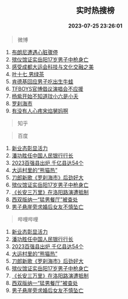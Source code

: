 <div align="center"><h2>实时热搜榜</h2><h4>2023-07-25 23:26:01</h4></div>

> 微博  

1. [布朗尼遭遇心脏骤停](https://s.weibo.com/weibo?q=%23%E5%B8%83%E6%9C%97%E5%B0%BC%E9%81%AD%E9%81%87%E5%BF%83%E8%84%8F%E9%AA%A4%E5%81%9C%23&t=31&band_rank=1&Refer=top)<br />
2. [殡仪馆证实岳阳17岁男子中枪身亡](https://s.weibo.com/weibo?q=%23%E6%AE%A1%E4%BB%AA%E9%A6%86%E8%AF%81%E5%AE%9E%E5%B2%B3%E9%98%B317%E5%B2%81%E7%94%B7%E5%AD%90%E4%B8%AD%E6%9E%AA%E8%BA%AB%E4%BA%A1%23&t=31&band_rank=2&Refer=top)<br />
3. [感受成都大运会科技与文化交融之美](https://s.weibo.com/weibo?q=%23%E6%84%9F%E5%8F%97%E6%88%90%E9%83%BD%E5%A4%A7%E8%BF%90%E4%BC%9A%E7%A7%91%E6%8A%80%E4%B8%8E%E6%96%87%E5%8C%96%E4%BA%A4%E8%9E%8D%E4%B9%8B%E7%BE%8E%23&t=31&band_rank=3&Refer=top)<br />
4. [叶十七 男绿茶](https://s.weibo.com/weibo?q=%E5%8F%B6%E5%8D%81%E4%B8%83%20%E7%94%B7%E7%BB%BF%E8%8C%B6&t=31&band_rank=4&Refer=top)<br />
5. [肯德基回应男子吃出生牛蛙](https://s.weibo.com/weibo?q=%23%E8%82%AF%E5%BE%B7%E5%9F%BA%E5%9B%9E%E5%BA%94%E7%94%B7%E5%AD%90%E5%90%83%E5%87%BA%E7%94%9F%E7%89%9B%E8%9B%99%23&t=31&band_rank=5&Refer=top)<br />
6. [TFBOYS官博倡议演唱会不应援](https://s.weibo.com/weibo?q=%23TFBOYS%E5%AE%98%E5%8D%9A%E5%80%A1%E8%AE%AE%E6%BC%94%E5%94%B1%E4%BC%9A%E4%B8%8D%E5%BA%94%E6%8F%B4%23&t=31&band_rank=6&Refer=top)<br />
7. [杨紫开始不知道玟小六是小夭](https://s.weibo.com/weibo?q=%23%E6%9D%A8%E7%B4%AB%E5%BC%80%E5%A7%8B%E4%B8%8D%E7%9F%A5%E9%81%93%E7%8E%9F%E5%B0%8F%E5%85%AD%E6%98%AF%E5%B0%8F%E5%A4%AD%23&t=31&band_rank=7&Refer=top)<br />
8. [罗刹海市](https://s.weibo.com/weibo?q=%E7%BD%97%E5%88%B9%E6%B5%B7%E5%B8%82&t=31&band_rank=8&Refer=top)<br />
9. [有没有人心疼宋焰舅妈啊](https://s.weibo.com/weibo?q=%23%E6%9C%89%E6%B2%A1%E6%9C%89%E4%BA%BA%E5%BF%83%E7%96%BC%E5%AE%8B%E7%84%B0%E8%88%85%E5%A6%88%E5%95%8A%23&t=31&band_rank=9&Refer=top)<br />

> 知乎  


> 百度  

1. [新业态彰显活力](https://www.baidu.com/s?wd=%E6%96%B0%E4%B8%9A%E6%80%81%E5%BD%B0%E6%98%BE%E6%B4%BB%E5%8A%9B&sa=fyb_news&rsv_dl=fyb_news)<br />
2. [潘功胜任中国人民银行行长](https://www.baidu.com/s?wd=%E6%BD%98%E5%8A%9F%E8%83%9C%E4%BB%BB%E4%B8%AD%E5%9B%BD%E4%BA%BA%E6%B0%91%E9%93%B6%E8%A1%8C%E8%A1%8C%E9%95%BF&sa=fyb_news&rsv_dl=fyb_news)<br />
3. [2023百强县出炉 千亿县达54个](https://www.baidu.com/s?wd=2023%E7%99%BE%E5%BC%BA%E5%8E%BF%E5%87%BA%E7%82%89+%E5%8D%83%E4%BA%BF%E5%8E%BF%E8%BE%BE54%E4%B8%AA&sa=fyb_news&rsv_dl=fyb_news)<br />
4. [大运村里的“熊猫热”](https://www.baidu.com/s?wd=%E5%A4%A7%E8%BF%90%E6%9D%91%E9%87%8C%E7%9A%84%E2%80%9C%E7%86%8A%E7%8C%AB%E7%83%AD%E2%80%9D&sa=fyb_news&rsv_dl=fyb_news)<br />
5. [刀郎新歌《罗刹海市》后劲好大](https://www.baidu.com/s?wd=%E5%88%80%E9%83%8E%E6%96%B0%E6%AD%8C%E3%80%8A%E7%BD%97%E5%88%B9%E6%B5%B7%E5%B8%82%E3%80%8B%E5%90%8E%E5%8A%B2%E5%A5%BD%E5%A4%A7&sa=fyb_news&rsv_dl=fyb_news)<br />
6. [殡仪馆证实岳阳17岁男子中枪身亡](https://www.baidu.com/s?wd=%E6%AE%A1%E4%BB%AA%E9%A6%86%E8%AF%81%E5%AE%9E%E5%B2%B3%E9%98%B317%E5%B2%81%E7%94%B7%E5%AD%90%E4%B8%AD%E6%9E%AA%E8%BA%AB%E4%BA%A1&sa=fyb_news&rsv_dl=fyb_news)<br />
7. [《长安三万里》在洛阳路演遭抵制](https://www.baidu.com/s?wd=%E3%80%8A%E9%95%BF%E5%AE%89%E4%B8%89%E4%B8%87%E9%87%8C%E3%80%8B%E5%9C%A8%E6%B4%9B%E9%98%B3%E8%B7%AF%E6%BC%94%E9%81%AD%E6%8A%B5%E5%88%B6&sa=fyb_news&rsv_dl=fyb_news)<br />
8. [西双版纳一“猛男餐厅”被查处](https://www.baidu.com/s?wd=%E8%A5%BF%E5%8F%8C%E7%89%88%E7%BA%B3%E4%B8%80%E2%80%9C%E7%8C%9B%E7%94%B7%E9%A4%90%E5%8E%85%E2%80%9D%E8%A2%AB%E6%9F%A5%E5%A4%84&sa=fyb_news&rsv_dl=fyb_news)<br />
9. [男子悬崖旁求婚后女友不慎坠亡](https://www.baidu.com/s?wd=%E7%94%B7%E5%AD%90%E6%82%AC%E5%B4%96%E6%97%81%E6%B1%82%E5%A9%9A%E5%90%8E%E5%A5%B3%E5%8F%8B%E4%B8%8D%E6%85%8E%E5%9D%A0%E4%BA%A1&sa=fyb_news&rsv_dl=fyb_news)<br />

> 哔哩哔哩  

1. [新业态彰显活力](https://www.baidu.com/s?wd=%E6%96%B0%E4%B8%9A%E6%80%81%E5%BD%B0%E6%98%BE%E6%B4%BB%E5%8A%9B&sa=fyb_news&rsv_dl=fyb_news)<br />
2. [潘功胜任中国人民银行行长](https://www.baidu.com/s?wd=%E6%BD%98%E5%8A%9F%E8%83%9C%E4%BB%BB%E4%B8%AD%E5%9B%BD%E4%BA%BA%E6%B0%91%E9%93%B6%E8%A1%8C%E8%A1%8C%E9%95%BF&sa=fyb_news&rsv_dl=fyb_news)<br />
3. [2023百强县出炉 千亿县达54个](https://www.baidu.com/s?wd=2023%E7%99%BE%E5%BC%BA%E5%8E%BF%E5%87%BA%E7%82%89+%E5%8D%83%E4%BA%BF%E5%8E%BF%E8%BE%BE54%E4%B8%AA&sa=fyb_news&rsv_dl=fyb_news)<br />
4. [大运村里的“熊猫热”](https://www.baidu.com/s?wd=%E5%A4%A7%E8%BF%90%E6%9D%91%E9%87%8C%E7%9A%84%E2%80%9C%E7%86%8A%E7%8C%AB%E7%83%AD%E2%80%9D&sa=fyb_news&rsv_dl=fyb_news)<br />
5. [刀郎新歌《罗刹海市》后劲好大](https://www.baidu.com/s?wd=%E5%88%80%E9%83%8E%E6%96%B0%E6%AD%8C%E3%80%8A%E7%BD%97%E5%88%B9%E6%B5%B7%E5%B8%82%E3%80%8B%E5%90%8E%E5%8A%B2%E5%A5%BD%E5%A4%A7&sa=fyb_news&rsv_dl=fyb_news)<br />
6. [殡仪馆证实岳阳17岁男子中枪身亡](https://www.baidu.com/s?wd=%E6%AE%A1%E4%BB%AA%E9%A6%86%E8%AF%81%E5%AE%9E%E5%B2%B3%E9%98%B317%E5%B2%81%E7%94%B7%E5%AD%90%E4%B8%AD%E6%9E%AA%E8%BA%AB%E4%BA%A1&sa=fyb_news&rsv_dl=fyb_news)<br />
7. [《长安三万里》在洛阳路演遭抵制](https://www.baidu.com/s?wd=%E3%80%8A%E9%95%BF%E5%AE%89%E4%B8%89%E4%B8%87%E9%87%8C%E3%80%8B%E5%9C%A8%E6%B4%9B%E9%98%B3%E8%B7%AF%E6%BC%94%E9%81%AD%E6%8A%B5%E5%88%B6&sa=fyb_news&rsv_dl=fyb_news)<br />
8. [西双版纳一“猛男餐厅”被查处](https://www.baidu.com/s?wd=%E8%A5%BF%E5%8F%8C%E7%89%88%E7%BA%B3%E4%B8%80%E2%80%9C%E7%8C%9B%E7%94%B7%E9%A4%90%E5%8E%85%E2%80%9D%E8%A2%AB%E6%9F%A5%E5%A4%84&sa=fyb_news&rsv_dl=fyb_news)<br />
9. [男子悬崖旁求婚后女友不慎坠亡](https://www.baidu.com/s?wd=%E7%94%B7%E5%AD%90%E6%82%AC%E5%B4%96%E6%97%81%E6%B1%82%E5%A9%9A%E5%90%8E%E5%A5%B3%E5%8F%8B%E4%B8%8D%E6%85%8E%E5%9D%A0%E4%BA%A1&sa=fyb_news&rsv_dl=fyb_news)<br />
